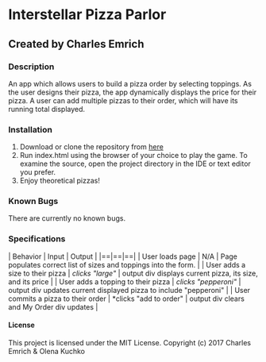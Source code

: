 # Interstellar Pizza Parlor
## Created by Charles Emrich

### Description
An app which allows users to build a pizza order by selecting toppings. As the user designs their pizza, the app dynamically displays the price for their pizza. A user can add multiple pizzas to their order, which will have its running total displayed.

### Installation
1. Download or clone the repository from [here](https://github.com/CharlesEmrich/pizza-parlor.git)
2. Run index.html using the browser of your choice to play the game. To examine the source, open the project directory in the IDE or text editor you prefer.
3. Enjoy theoretical pizzas!

### Known Bugs
There are currently no known bugs.

### Specifications
| Behavior | Input | Output |
|==|==|==|
| User loads page | N/A | Page populates correct list of sizes and toppings into the form. |
| User adds a size to their pizza | *clicks "large"* | output div displays current pizza, its size, and its price |
| User adds a topping to their pizza | *clicks "pepperoni"* | output div updates current displayed pizza to include "pepperoni" |
| User commits a pizza to their order | *clicks "add to order" | output div clears and My Order div updates |

#### License
This project is licensed under the MIT License.
Copyright (c) 2017 Charles Emrich & Olena Kuchko
